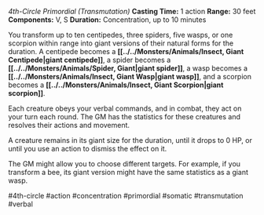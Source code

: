 *4th-Circle Primordial (Transmutation)*
**Casting Time:** 1 action
**Range:** 30 feet
**Components:** V, S
**Duration:** Concentration, up to 10 minutes

You transform up to ten centipedes, three spiders, five wasps, or one scorpion within range into giant versions of their natural forms for the duration. A centipede becomes a **[[../../Monsters/Animals/Insect, Giant Centipede|giant centipede]]**, a spider becomes a **[[../../Monsters/Animals/Spider, Giant|giant spider]]**, a wasp becomes a **[[../../Monsters/Animals/Insect, Giant Wasp|giant wasp]]**, and a scorpion becomes a **[[../../Monsters/Animals/Insect, Giant Scorpion|giant scorpion]]**.

Each creature obeys your verbal commands, and in combat, they act on your turn each round. The GM has the statistics for these creatures and resolves their actions and movement.

A creature remains in its giant size for the duration, until it drops to 0 HP, or until you use an action to dismiss the effect on it.

The GM might allow you to choose different targets. For example, if you transform a bee, its giant version might have the same statistics as a giant wasp.

#4th-circle #action #concentration #primordial #somatic #transmutation #verbal
